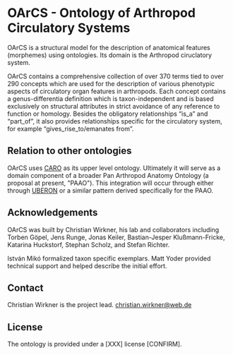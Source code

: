 
OArCS - Ontology of Arthropod Circulatory Systems
=================================================

OArCS is a structural model for the description of anatomical features (morphemes) using ontologies. Its domain is the Arthropod ciruclatory system.

OArCS contains a comprehensive collection of over 370 terms tied to over 290 concepts which are used for the description of various phenotypic aspects of circulatory organ features in arthropods. Each concept contains a genus-differentia definition which is taxon-independent and is based exclusively on structural attributes in strict avoidance of any reference to function or homology. Besides the obligatory relationships “is_a” and “part_of”, it also provides relationships specific for the circulatory system, for example “gives_rise_to/emanates from”.


Relation to other ontologies
----------------------------

OArCS uses [CARO][1] as its upper level ontology. Ultimately it will serve as a domain component of a broader Pan Arthropod Anatomy Ontology (a proposal at present, "PAAO").  This integration will occur through either through [UBERON][2] or a similar pattern derived specifically for the PAAO.


Acknowledgements
----------------

OArCS was built by Christian Wirkner, his lab and collaborators including Torben Göpel, Jens Runge, Jonas Keiler, Bastian-Jesper Klußmann-Fricke, Katarina Huckstorf, Stephan Scholz, and Stefan Richter.

István Mikó formalized taxon specific exemplars. Matt Yoder provided technical support and helped describe the initial effort.


Contact
-------

Christian Wirkner is the project lead.
christian.wirkner@web.de

License
-------

The ontology is provided under a [XXX] license [CONFIRM].

[1]: http://www.bioontology.org/wiki/index.php/CARO:Main_Page
[2]: http://uberon.org

